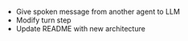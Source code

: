 - Give spoken message from another agent to LLM
- Modify turn step
- Update README with new architecture
